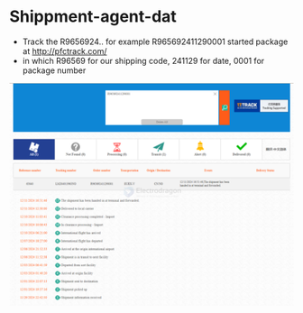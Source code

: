 
# Shippment-agent-dat

- Track the R9656924.. for example R965692411290001 started package at http://pfctrack.com/
- in which R96569 for our shipping code, 241129 for date, 0001 for package number 


![](2024-12-12-15-39-57.png)

